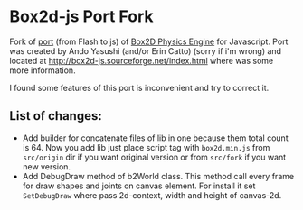 Box2d-js Port Fork
==================

Fork of [port](http://box2d-js.sourceforge.net/index.html) (from Flash to js)
of [Box2D Physics Engine](http://box2d.org/) for Javascript.
Port was created by Ando Yasushi (and/or Erin Catto) (sorry if i'm wrong)
and located at http://box2d-js.sourceforge.net/index.html
where was some more information.

I found some features of this port is inconvenient and try to correct it.

List of changes:
----------------

  * Add builder for concatenate files of lib in one because them total count is 64.
    Now you add lib just place script tag with `box2d.min.js` from `src/origin` dir
    if you want original version or from `src/fork` if you want new version.
  * Add DebugDraw method of b2World class. This method call every frame
    for draw shapes and joints on canvas element. For install it
    set `SetDebugDraw` where pass 2d-context, width and height of canvas-2d.
